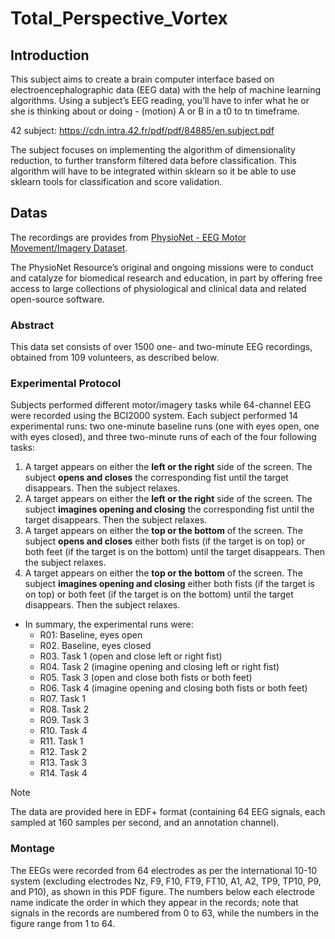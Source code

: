 <div>
  
</div>

# Total_Perspective_Vortex

## Introduction
This subject aims to create a brain computer interface based on electroencephalographic
data (EEG data) with the help of machine learning algorithms. Using a subject’s EEG
reading, you’ll have to infer what he or she is thinking about or doing - (motion) A or B
in a t0 to tn timeframe.

42 subject: https://cdn.intra.42.fr/pdf/pdf/84885/en.subject.pdf

The subject focuses on implementing the algorithm of dimensionality reduction, to
further transform filtered data before classification. This algorithm will have to be integrated within sklearn so it be able to use sklearn tools for classification and score
validation.

## Datas
The recordings are provides from [PhysioNet - EEG Motor Movement/Imagery Dataset](https://physionet.org/content/eegmmidb/1.0.0/).

The PhysioNet Resource’s original and ongoing missions were to conduct and catalyze for biomedical research and education, in part by offering free access to large collections of physiological and clinical data and related open-source software.

### Abstract
This data set consists of over 1500 one- and two-minute EEG recordings, obtained from 109 volunteers, as described below.

### Experimental Protocol
Subjects performed different motor/imagery tasks while 64-channel EEG were recorded using the BCI2000 system. Each subject performed 14 experimental runs: two one-minute baseline runs (one with eyes open, one with eyes closed), and three two-minute runs of each of the four following tasks:
  
1. A target appears on either the **left or the right** side of the screen. The subject **opens and closes** the corresponding fist until the target disappears. Then the subject relaxes.
1. A target appears on either the **left or the right** side of the screen. The subject **imagines opening and closing** the corresponding fist until the target disappears. Then the subject relaxes.
1. A target appears on either the **top or the bottom** of the screen. The subject **opens and closes** either both fists (if the target is on top) or both feet (if the target is on the bottom) until the target disappears. Then the subject relaxes.
1. A target appears on either the **top or the bottom** of the screen. The subject **imagines opening and closing** either both fists (if the target is on top) or both feet (if the target is on the bottom) until the target disappears. Then the subject relaxes.

- In summary, the experimental runs were:
  - R01: Baseline, eyes open
  - R02. Baseline, eyes closed
  - R03. Task 1 (open and close left or right fist)
  - R04. Task 2 (imagine opening and closing left or right fist)
  - R05. Task 3 (open and close both fists or both feet)
  - R06. Task 4 (imagine opening and closing both fists or both feet)
  - R07. Task 1
  - R08. Task 2
  - R09. Task 3
  - R10. Task 4
  - R11. Task 1
  - R12. Task 2
  - R13. Task 3
  - R14. Task 4

> [!NOTE]
>The data are provided here in EDF+ format (containing 64 EEG signals, each sampled at 160 samples per second, and an annotation channel).
> 
### Montage
The EEGs were recorded from 64 electrodes as per the international 10-10 system (excluding electrodes Nz, F9, F10, FT9, FT10, A1, A2, TP9, TP10, P9, and P10), as shown in this PDF figure. The numbers below each electrode name indicate the order in which they appear in the records; note that signals in the records are numbered from 0 to 63, while the numbers in the figure range from 1 to 64.
